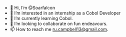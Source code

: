 - 👋 Hi, I’m @Soarfalcon
- 👀 I’m interested in an internship as a Cobol Developer
- 🌱 I’m currently learning Cobol.
- 💞️ I’m looking to collaborate on fun endeavours. 
- 📫 How to reach me ru.campbell13@gmail.com.

<!---
Soarfalcon/Soarfalcon is a ✨ special ✨ repository because its `README.md` (this file) appears on your GitHub profile.
You can click the Preview link to take a look at your changes.
--->
